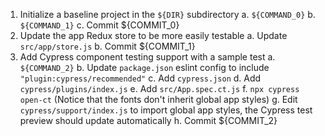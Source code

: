1. Initialize a baseline project in the `${DIR}` subdirectory
   a. `${COMMAND_0}`
   b. `${COMMAND_1}`
   c. Commit ${COMMIT_0}
2. Update the app Redux store to be more easily testable
   a. Update `src/app/store.js`
   b. Commit ${COMMIT_1}
3. Add Cypress component testing support with a sample test
   a. `${COMMAND_2}`
   b. Update `package.json` eslint config to include `"plugin:cypress/recommended"`
   c. Add `cypress.json`
   d. Add `cypress/plugins/index.js`
   e. Add `src/App.spec.ct.js`
   f. `npx cypress open-ct` (Notice that the fonts don't inherit global app styles)
   g. Edit `cypress/support/index.js` to import global app styles, the Cypress test preview should update automatically
   h. Commit ${COMMIT_2}
